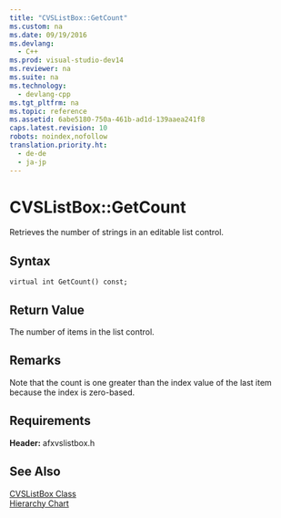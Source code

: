```yaml
---
title: "CVSListBox::GetCount"
ms.custom: na
ms.date: 09/19/2016
ms.devlang: 
  - C++
ms.prod: visual-studio-dev14
ms.reviewer: na
ms.suite: na
ms.technology: 
  - devlang-cpp
ms.tgt_pltfrm: na
ms.topic: reference
ms.assetid: 6abe5180-750a-461b-ad1d-139aaea241f8
caps.latest.revision: 10
robots: noindex,nofollow
translation.priority.ht: 
  - de-de
  - ja-jp
---
```

# CVSListBox::GetCount
Retrieves the number of strings in an editable list control.  
  
## Syntax  
  
```  
virtual int GetCount() const;  
```  
  
## Return Value  
 The number of items in the list control.  
  
## Remarks  
 Note that the count is one greater than the index value of the last item because the index is zero-based.  
  
## Requirements  
 **Header:** afxvslistbox.h  
  
## See Also  
 [CVSListBox Class](../vs140/CVSListBox-Class.md)   
 [Hierarchy Chart](../vs140/Hierarchy-Chart.md)